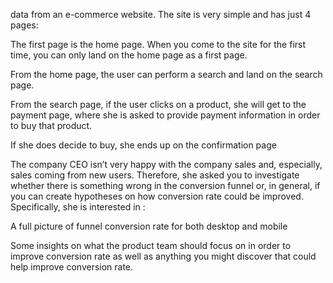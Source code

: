 data from an e-commerce website. The site is very simple and has just 4 pages:
 
The first page is the home page. When you come to the site for the first time, you can only land on the home page as a first page.

From the home page, the user can perform a search and land on the search page.

From the search page, if the user clicks on a product, she will get to the payment page, where she is asked to provide payment information in order to buy that product.

If she does decide to buy, she ends up on the confirmation page

The company CEO isn’t very happy with the company sales and, especially, sales coming from new users. Therefore, she asked you to investigate whether there is something wrong in the conversion funnel or, in general, if you can create hypotheses on how conversion rate could be improved.
Specifically, she is interested in :
 
A full picture of funnel conversion rate for both desktop and mobile

Some insights on what the product team should focus on in order to improve conversion rate as well as anything you might discover that could help improve conversion rate.
